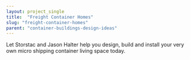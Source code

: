 ```yaml
---
layout: project_single
title:  "Freight Container Homes"
slug: "freight-container-homes"
parent: "container-buildings-design-ideas"
---
```

Let Storstac and Jason Halter help you design, build and install your very own micro shipping container living space today.